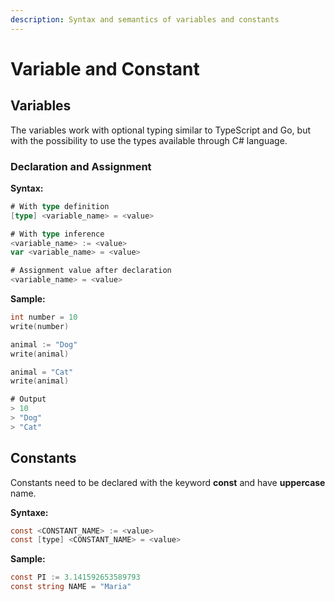 ```yaml
---
description: Syntax and semantics of variables and constants
---
```


# Variable and Constant

## Variables

The variables work with optional typing similar to TypeScript and Go, but with the possibility to use the types available through C\# language.

### Declaration and Assignment

 **Syntax:**

```go
# With type definition
[type] <variable_name> = <value>

# With type inference
<variable_name> := <value>
var <variable_name> = <value>

# Assignment value after declaration
<variable_name> = <value>
```

**Sample:**

```go
int number = 10
write(number)

animal := "Dog"
write(animal)

animal = "Cat"
write(animal)

# Output
> 10
> "Dog"
> "Cat"
```

## Constants

Constants need to be declared with the keyword **const** and have **uppercase** name.

**Syntaxe:**

```csharp
const <CONSTANT_NAME> := <value>
const [type] <CONSTANT_NAME> = <value>
```

**Sample:**

```csharp
const PI := 3.141592653589793
const string NAME = "Maria"
```

